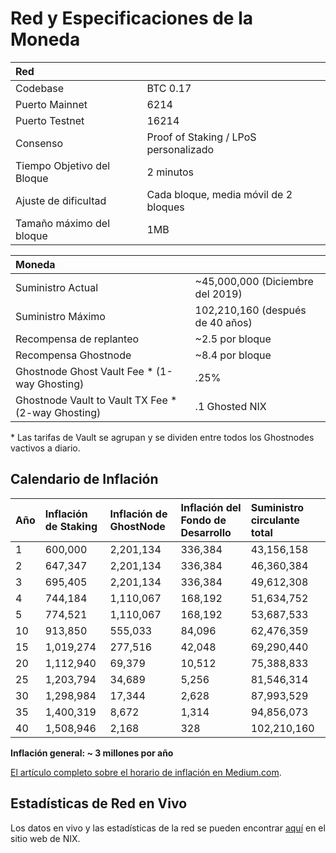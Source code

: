# Red y Especificaciones de la Moneda

| Red |  |
| :--- | :--- |
| Codebase | BTC 0.17 |
| Puerto Mainnet | 6214 |
| Puerto Testnet | 16214 |
| Consenso | Proof of Staking / LPoS personalizado |
| Tiempo Objetivo del Bloque | 2 minutos |
| Ajuste de dificultad | Cada bloque, media móvil de 2 bloques |
| Tamaño máximo del bloque | 1MB |

| Moneda |  |
| :--- | :--- |
| Suministro Actual | ~45,000,000 \(Diciembre del 2019\) |
| Suministro Máximo | 102,210,160 \(después de 40 años\) |
| Recompensa de replanteo | ~2.5 por bloque |
| Recompensa Ghostnode | ~8.4 por bloque |
| Ghostnode Ghost Vault Fee \* \(1-way Ghosting\) | .25% |
| Ghostnode Vault to Vault TX Fee \* \(2-way Ghosting\) | .1 Ghosted NIX |

 \* Las tarifas de Vault se agrupan y se dividen entre todos los Ghostnodes vactivos a diario.

## **Calendario de Inflación**

| Año | Inflación de Staking | Inflación de GhostNode | Inflación del Fondo de Desarrollo | Suministro circulante total |
| :--- | :--- | :--- | :--- | :--- |
| 1 | 600,000 | 2,201,134 | 336,384 | 43,156,158 |
| 2 | 647,347 | 2,201,134 | 336,384 | 46,360,384 |
| 3 | 695,405 | 2,201,134 | 336,384 | 49,612,308 |
| 4 | 744,184 | 1,110,067 | 168,192 | 51,634,752 |
| 5 | 774,521 | 1,110,067 | 168,192 | 53,687,533 |
| 10 | 913,850 | 555,033 | 84,096 | 62,476,359 |
| 15 | 1,019,274 | 277,516 | 42,048 | 69,290,440 |
| 20 | 1,112,940 | 69,379 | 10,512 | 75,388,833 |
| 25 | 1,203,794 | 34,689 | 5,256 | 81,546,314 |
| 30 | 1,298,984 | 17,344 | 2,628 | 87,993,529 |
| 35 | 1,400,319 | 8,672 | 1,314 | 94,856,073 |
| 40 | 1,508,946 | 2,168 | 328 | 102,210,160 |

**Inflación general: ~ 3 millones por año**

[El artículo completo sobre el horario de inflación en Medium.com](https://medium.com/@joseit0/prueba-de-participaci%C3%B3n-calendario-de-inflaci%C3%B3n-8923a231aeb).

## **Estadísticas de Red en Vivo**

Los datos en vivo y las estadísticas de la red se pueden encontrar [aquí](https://data.nixplatform.io/) en el sitio web de NIX.

